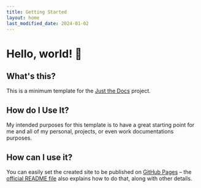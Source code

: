 ```yaml
---
title: Getting Started
layout: home
last_modified_date: 2024-01-02
---
```


# Hello, world! 👋

## What's this?

This is a minimum template for the [Just the Docs](https://github.com/just-the-docs/just-the-docs) project.

## How do I Use It?

My intended purposes for this template is to have a great starting point for me and all of my personal, projects, or even work documentations purposes.

## How can I use it?

You can easily set the created site to be published on [GitHub Pages](https://docs.github.com/en/pages) – the [official README file](https://github.com/just-the-docs/just-the-docs-template/blob/main/README.md) also explains how to do that, along with other details.
